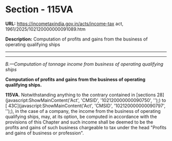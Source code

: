 # Section - 115VA

**URL:** https://incometaxindia.gov.in/acts/income-tax act, 1961/2025/102120000000091089.htm

**Description:** Computation of profits and gains from the business of operating qualifying ships

---

****

_B.—Computation of tonnage income from business of operating qualifying ships_

**Computation of profits and gains from the business of operating qualifying ships.**

**115VA.** Notwithstanding anything to the contrary contained in [sections 28](javascript:ShowMainContent\('Act', 'CMSID', '102120000000090750', ''\);) to [ 43C](javascript:ShowMainContent\('Act', 'CMSID', '102120000000090797', ''\);), in the case of a company, the income from the business of operating qualifying ships, may, at its option, be computed in accordance with the provisions of this Chapter and such income shall be deemed to be the profits and gains of such business chargeable to tax under the head "Profits and gains of business or profession".